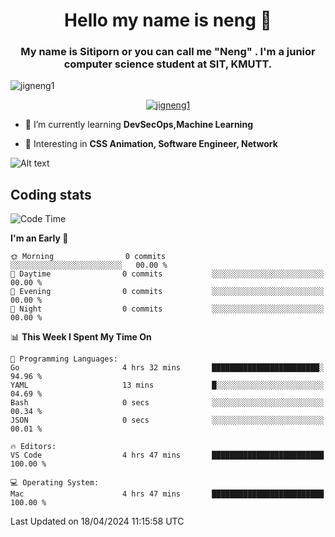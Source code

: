<h1 align="center">Hello my name is neng 🌈</h1>

<h3 align="center">My name is Sitiporn or you can call me "Neng" . I'm a junior computer science student at SIT, KMUTT.</h3>
<p align="left"> <img src="https://komarev.com/ghpvc/?username=jigneng1&label=Profile%20views&color=0e75b6&style=flat" alt="jigneng1" /> </p>

<p align="center"> <a href="https://github.com/ryo-ma/github-profile-trophy"><img src="https://github-profile-trophy.vercel.app/?username=jigneng1&theme=onedark" alt="jigneng1" /></a> </p>


- 🌱 I’m currently learning **DevSecOps,Machine Learning**

- 💬 Interesting in **CSS Animation, Software Engineer, Network**


![Alt text](https://spotify-recently-played-readme.vercel.app/api?user=nengzana)


<!--- <h2>My skill </h2> 
<h4>Development </h4>

[![My Skills](https://skillicons.dev/icons?i=js,ts,html,css,sass,bootstrap,react,nextjs,vue,angular,redux,tailwind,jquery,materialui,vite)](https://skillicons.dev)   
[![My Skills](https://skillicons.dev/icons?i=nodejs,express,prisma,mongodb,mysql,firebase)](https://skillicons.dev)
[![My Skills](https://skillicons.dev/icons?i=flutter,androidstudio)](https://skillicons.dev)  

<h4>Program languages</h4>

[![My Skills](https://skillicons.dev/icons?i=java,py,c,cpp,go,dart)](https://skillicons.dev)

<h4>Infrastructure</h4>

[![My Skills](https://skillicons.dev/icons?i=docker,kubernetes,githubactions,bash,cloudflare,gcp,azure,nginx,linux)](https://skillicons.dev)


<h4>Utities</h4>

[![My Skills](https://skillicons.dev/icons?i=figma,git,github,ai,pr,ps,ae,vscode,ableton)](https://skillicons.dev)

--

-->

<!--

 [![Top Langs](https://github-readme-stats.vercel.app/api/top-langs/?username=jigneng1&&layout=compact&theme=dracula)](https://github.com/anuraghazra/github-readme -stats)
<p>&nbsp;<img align="center" src="https://github-readme-stats.vercel.app/api?username=jigneng1&show_icons=true&locale=en&theme=dracula" alt="jigneng1" /></p>

<p><img align="center" src="https://github-readme-streak-stats.herokuapp.com/?user=jigneng1&theme=tokyonight_duo&date_format=j%20M%5B%20Y%5D" alt="jigneng1" /></p>

-->

## Coding stats

<!-- [![Harlok's WakaTime stats](https://github-readme-stats.vercel.app/api/wakatime?username=@jigneng1&layout=compact)](https://github.com/anuraghazra/github-readme-stats) -->

<!--START_SECTION:waka-->
![Code Time](http://img.shields.io/badge/Code%20Time-383%20hrs%2012%20mins-blue)

**I'm an Early 🐤** 

```text
🌞 Morning                0 commits           ░░░░░░░░░░░░░░░░░░░░░░░░░   00.00 % 
🌆 Daytime                0 commits           ░░░░░░░░░░░░░░░░░░░░░░░░░   00.00 % 
🌃 Evening                0 commits           ░░░░░░░░░░░░░░░░░░░░░░░░░   00.00 % 
🌙 Night                  0 commits           ░░░░░░░░░░░░░░░░░░░░░░░░░   00.00 % 
```


📊 **This Week I Spent My Time On** 

```text
💬 Programming Languages: 
Go                       4 hrs 32 mins       ████████████████████████░   94.96 % 
YAML                     13 mins             █░░░░░░░░░░░░░░░░░░░░░░░░   04.69 % 
Bash                     0 secs              ░░░░░░░░░░░░░░░░░░░░░░░░░   00.34 % 
JSON                     0 secs              ░░░░░░░░░░░░░░░░░░░░░░░░░   00.01 % 

🔥 Editors: 
VS Code                  4 hrs 47 mins       █████████████████████████   100.00 % 

💻 Operating System: 
Mac                      4 hrs 47 mins       █████████████████████████   100.00 % 
```


 Last Updated on 18/04/2024 11:15:58 UTC
<!--END_SECTION:waka-->

